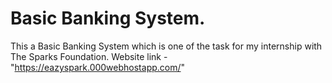 # Basic Banking System.
This a Basic Banking System which is one of the task for my internship with The Sparks Foundation.
Website link - "https://eazyspark.000webhostapp.com/"
